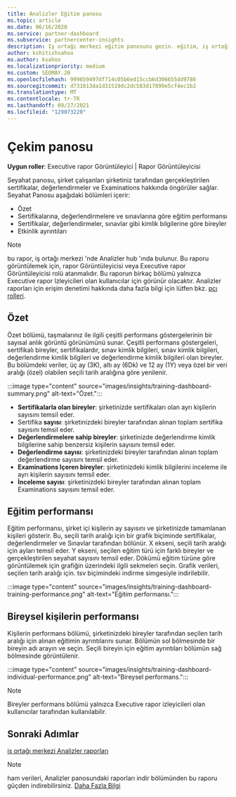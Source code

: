 ```yaml
---
title: Analizler Eğitim panosu
ms.topic: article
ms.date: 06/16/2020
ms.service: partner-dashboard
ms.subservice: partnercenter-insights
description: Iş ortağı merkezi eğitim panosunu gezin. eğitim, iş ortağı merkezi Analizler (pcı) alanında bulunan raporlardan biridir.
author: kshitishsahoo
ms.author: ksahoo
ms.localizationpriority: medium
ms.custom: SEOMAY.20
ms.openlocfilehash: 999659497df714c05b6ed15ccb6d306655dd9786
ms.sourcegitcommit: d731813da1d31519dc2dc583d17899e5cf4ec1b2
ms.translationtype: MT
ms.contentlocale: tr-TR
ms.lasthandoff: 09/27/2021
ms.locfileid: "129073220"
---
```

# <a name="trainings-dashboard"></a>Çekim panosu

**Uygun roller**: Executive rapor Görüntüleyici | Rapor Görüntüleyicisi

Seyahat panosu, şirket çalışanları şirketiniz tarafından gerçekleştirilen sertifikalar, değerlendirmeler ve Examinations hakkında öngörüler sağlar. Seyahat Panosu aşağıdaki bölümleri içerir:

- Özet
- Sertifikalarına, değerlendirmelere ve sınavlarına göre eğitim performansı
- Sertifikalar, değerlendirmeler, sınavlar gibi kimlik bilgilerine göre bireyler
- Etkinlik ayrıntıları

>[!NOTE] 
>bu rapor, iş ortağı merkezi 'nde Analizler hub 'ında bulunur. Bu raporu görüntülemek için, rapor Görüntüleyicisi veya Executive rapor Görüntüleyicisi rolü atanmalıdır. Bu raporun birkaç bölümü yalnızca Executive rapor Izleyicileri olan kullanıcılar için görünür olacaktır. Analizler raporları için erişim denetimi hakkında daha fazla bilgi için lütfen bkz. [pcı rolleri](insights-roles.md).

## <a name="summary"></a>Özet

Özet bölümü, taşmalarınız ile ilgili çeşitli performans göstergelerinin bir sayısal anlık görüntü görünümünü sunar. Çeşitli performans göstergeleri, sertifikalı bireyler, sertifikalardır, sınav kimlik bilgileri, sınav kimlik bilgileri, değerlendirme kimlik bilgileri ve değerlendirme kimlik bilgileri olan bireyler. Bu bölümdeki veriler, üç ay (3K), altı ay (6Dk) ve 12 ay (1Y) veya özel bir veri aralığı (özel) olabilen seçili tarih aralığına göre yenilenir. 

:::image type="content" source="images/insights/training-dashboard-summary.png" alt-text="Özet.":::

- **Sertifikalarla olan bireyler**: şirketinizde sertifikaları olan ayrı kişilerin sayısını temsil eder.
- Sertifika **sayısı**: şirketinizdeki bireyler tarafından alınan toplam sertifika sayısını temsil eder.
- **Değerlendirmelere sahip bireyler**: şirketinizde değerlendirme kimlik bilgilerine sahip benzersiz kişilerin sayısını temsil eder. 
- **Değerlendirme sayısı**: şirketinizdeki bireyler tarafından alınan toplam değerlendirme sayısını temsil eder.
- **Examinations Içeren bireyler**: şirketinizdeki kimlik bilgilerini inceleme ile ayrı kişilerin sayısını temsil eder. 
- **İnceleme sayısı**: şirketinizdeki bireyler tarafından alınan toplam Examinations sayısını temsil eder.

## <a name="training-performance"></a>Eğitim performansı

Eğitim performansı, şirket içi kişilerin ay sayısını ve şirketinizde tamamlanan kişileri gösterir. Bu, seçili tarih aralığı için bir grafik biçiminde sertifikalar, değerlendirmeler ve Sınavlar tarafından bölünür. X ekseni, seçili tarih aralığı için ayları temsil eder. Y ekseni, seçilen eğitim türü için farklı bireyler ve gerçekleştirilen seyahat sayısını temsil eder. Dökümü eğitim türüne göre görüntülemek için grafiğin üzerindeki ilgili sekmeleri seçin. Grafik verileri, seçilen tarih aralığı için. tsv biçimindeki indirme simgesiyle indirilebilir.

:::image type="content" source="images/insights/training-dashboard-training-performance.png" alt-text="Eğitim performansı.":::

## <a name="individuals-performance"></a>Bireysel kişilerin performansı

Kişilerin performans bölümü, şirketinizdeki bireyler tarafından seçilen tarih aralığı için alınan eğitimin ayrıntılarını sunar. Bölümün sol bölmesinde bir bireyin adı arayın ve seçin. Seçili bireyin için eğitim ayrıntıları bölümün sağ bölmesinde görüntülenir.

:::image type="content" source="images/insights/training-dashboard-individual-performance.png" alt-text="Bireysel performans.":::

>[!NOTE] 
> Bireyler performans bölümü yalnızca Executive rapor izleyicileri olan kullanıcılar tarafından kullanılabilir. 

## <a name="next-steps"></a>Sonraki Adımlar

[iş ortağı merkezi Analizler raporları](partner-center-insights.md)

>[!NOTE] 
> ham verileri, Analizler panosundaki raporları indir bölümünden bu raporu güçden indirebilirsiniz. [Daha Fazla Bilgi](insights-download-reports.md)